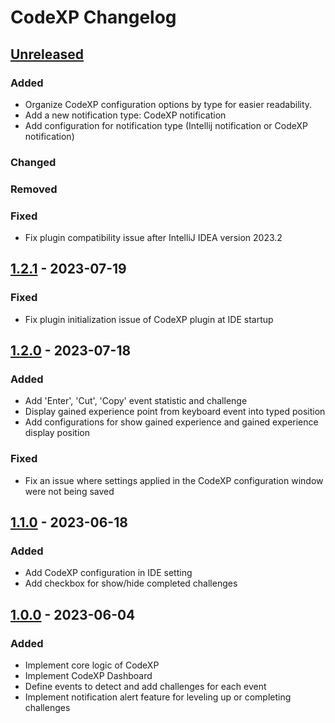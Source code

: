 <!-- Keep a Changelog guide -> https://keepachangelog.com -->

# CodeXP Changelog

## [Unreleased]

### Added
- Organize CodeXP configuration options by type for easier readability.
- Add a new notification type: CodeXP notification
- Add configuration for notification type (Intellij notification or CodeXP notification)

### Changed

### Removed

### Fixed
- Fix plugin compatibility issue after IntelliJ IDEA version 2023.2

## [1.2.1] - 2023-07-19

### Fixed
- Fix plugin initialization issue of CodeXP plugin at IDE startup

## [1.2.0] - 2023-07-18

### Added

- Add 'Enter', 'Cut', 'Copy' event statistic and challenge
- Display gained experience point from keyboard event into typed position
- Add configurations for show gained experience and gained experience display position

### Fixed

- Fix an issue where settings applied in the CodeXP configuration window were not being saved

## [1.1.0] - 2023-06-18

### Added

- Add CodeXP configuration in IDE setting
- Add checkbox for show/hide completed challenges

## [1.0.0] - 2023-06-04

### Added

- Implement core logic of CodeXP
- Implement CodeXP Dashboard
- Define events to detect and add challenges for each event
- Implement notification alert feature for leveling up or completing challenges

[Unreleased]: https://github.com/ILoveGameCoding/intellij-codexp/compare/v1.2.1...HEAD

[1.2.1]: https://github.com/ILoveGameCoding/intellij-codexp/compare/v1.2.0...v1.2.1

[1.2.0]: https://github.com/ILoveGameCoding/intellij-codexp/compare/v1.1.0...v1.2.0

[1.1.0]: https://github.com/ILoveGameCoding/intellij-codexp/compare/v1.0.0...v1.1.0

[1.0.0]: https://github.com/ILoveGameCoding/intellij-codexp/commits/v1.0.0
